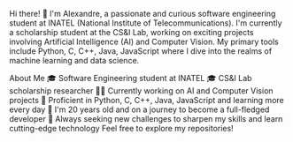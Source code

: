 Hi there! 👋
I'm Alexandre, a passionate and curious software engineering student at INATEL (National Institute of Telecommunications). I'm currently a scholarship student at the CS&I Lab, working on exciting projects involving Artificial Intelligence (AI) and Computer Vision. My primary tools include Python, C, C++, Java, JavaScript where I dive into the realms of machine learning and data science.

About Me
🎓 Software Engineering student at INATEL
🎓 CS&I Lab scholarship researcher
👨‍💻 Currently working on AI and Computer Vision projects
🔧 Proficient in Python, C, C++, Java, JavaScript  and learning more every day
🌱 I'm 20 years old and on a journey to become a full-fledged developer
🚀 Always seeking new challenges to sharpen my skills and learn cutting-edge technology
Feel free to explore my repositories!
